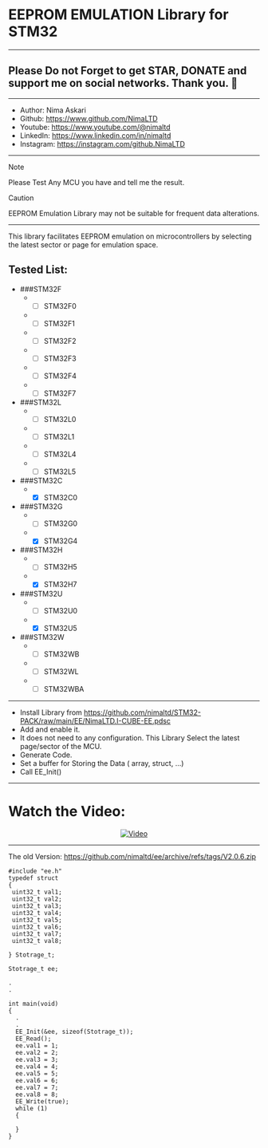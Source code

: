 # EEPROM EMULATION Library for STM32  
---  
## Please Do not Forget to get STAR, DONATE and support me on social networks. Thank you. :sparkling_heart:  
---   
-  Author:     Nima Askari  
-  Github:     https://www.github.com/NimaLTD
-  Youtube:    https://www.youtube.com/@nimaltd  
-  LinkedIn:   https://www.linkedin.com/in/nimaltd  
-  Instagram:  https://instagram.com/github.NimaLTD  
---
> [!NOTE]
> Please Test Any MCU you have and tell me the result.

> [!CAUTION]
> EEPROM Emulation Library may not be suitable for frequent data alterations.
---
This library facilitates EEPROM emulation on microcontrollers by selecting the latest sector or page for emulation space.
## Tested List:
- ###STM32F
  -  - [ ] STM32F0
  -  - [ ] STM32F1
  -  - [ ] STM32F2
  -  - [ ] STM32F3
  -  - [ ] STM32F4
  -  - [ ] STM32F7
- ###STM32L
  -  - [ ] STM32L0
  -  - [ ] STM32L1
  -  - [ ] STM32L4
  -  - [ ] STM32L5
- ###STM32C
  -  - [x] STM32C0
- ###STM32G
  -  - [ ] STM32G0
  -  - [x] STM32G4
- ###STM32H
  -  - [ ] STM32H5
  -  - [x] STM32H7
- ###STM32U
  -  - [ ] STM32U0
  -  - [x] STM32U5
- ###STM32W
  -  - [ ] STM32WB
  -  - [ ] STM32WL
  -  - [ ] STM32WBA
---
* Install Library from https://github.com/nimaltd/STM32-PACK/raw/main/EE/NimaLTD.I-CUBE-EE.pdsc
* Add and enable it.
* It does not need to any configuration. This Library Select the latest page/sector of the MCU.
* Generate Code.
* Set a buffer for Storing the Data ( array, struct, ...)
* Call EE_Init()

---
# Watch the Video:

<div align="center">
  <a href="https://www.youtube.com/watch?v=o80ugfjuZ-o"><img src="https://img.youtube.com/vi/o80ugfjuZ-o/0.jpg" alt="Video"></a>
</div>

---
The old Version: https://github.com/nimaltd/ee/archive/refs/tags/V2.0.6.zip

```
#include "ee.h"
typedef struct
{
 uint32_t val1;
 uint32_t val2;
 uint32_t val3;
 uint32_t val4;
 uint32_t val5;
 uint32_t val6;
 uint32_t val7;
 uint32_t val8;

} Stotrage_t;

Stotrage_t ee;

.
.

int main(void)
{
  .
  .
  EE_Init(&ee, sizeof(Stotrage_t));
  EE_Read();
  ee.val1 = 1;
  ee.val2 = 2;
  ee.val3 = 3;
  ee.val4 = 4;
  ee.val5 = 5;
  ee.val6 = 6;
  ee.val7 = 7;
  ee.val8 = 8;
  EE_Write(true);
  while (1)
  {

  }
}
```
